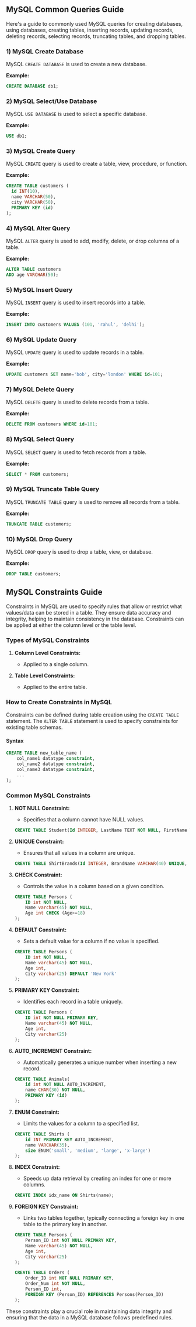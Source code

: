 ## MySQL Common Queries Guide

Here's a guide to commonly used MySQL queries for creating databases, using databases, creating tables, inserting records, updating records, deleting records, selecting records, truncating tables, and dropping tables.

### 1) MySQL Create Database

MySQL `CREATE DATABASE` is used to create a new database.

**Example:**
```sql
CREATE DATABASE db1;
```

### 2) MySQL Select/Use Database

MySQL `USE DATABASE` is used to select a specific database.

**Example:**
```sql
USE db1;
```

### 3) MySQL Create Query

MySQL `CREATE` query is used to create a table, view, procedure, or function.

**Example:**
```sql
CREATE TABLE customers (
  id INT(10),
  name VARCHAR(50),
  city VARCHAR(50),
  PRIMARY KEY (id)
);
```

### 4) MySQL Alter Query

MySQL `ALTER` query is used to add, modify, delete, or drop columns of a table.

**Example:**
```sql
ALTER TABLE customers
ADD age VARCHAR(50);
```

### 5) MySQL Insert Query

MySQL `INSERT` query is used to insert records into a table.

**Example:**
```sql
INSERT INTO customers VALUES (101, 'rahul', 'delhi');
```

### 6) MySQL Update Query

MySQL `UPDATE` query is used to update records in a table.

**Example:**
```sql
UPDATE customers SET name='bob', city='london' WHERE id=101;
```

### 7) MySQL Delete Query

MySQL `DELETE` query is used to delete records from a table.

**Example:**
```sql
DELETE FROM customers WHERE id=101;
```

### 8) MySQL Select Query

MySQL `SELECT` query is used to fetch records from a table.

**Example:**
```sql
SELECT * FROM customers;
```

### 9) MySQL Truncate Table Query

MySQL `TRUNCATE TABLE` query is used to remove all records from a table.

**Example:**
```sql
TRUNCATE TABLE customers;
```

### 10) MySQL Drop Query

MySQL `DROP` query is used to drop a table, view, or database.

**Example:**
```sql
DROP TABLE customers;
```


## MySQL Constraints Guide

Constraints in MySQL are used to specify rules that allow or restrict what values/data can be stored in a table. They ensure data accuracy and integrity, helping to maintain consistency in the database. Constraints can be applied at either the column level or the table level.

### Types of MySQL Constraints

1. **Column Level Constraints:**
   - Applied to a single column.
  
2. **Table Level Constraints:**
   - Applied to the entire table.

### How to Create Constraints in MySQL

Constraints can be defined during table creation using the `CREATE TABLE` statement. The `ALTER TABLE` statement is used to specify constraints for existing table schemas.

#### Syntax
```sql
CREATE TABLE new_table_name (  
    col_name1 datatype constraint,  
    col_name2 datatype constraint,  
    col_name3 datatype constraint,  
    ...
);
```

### Common MySQL Constraints

1. **NOT NULL Constraint:**
   - Specifies that a column cannot have NULL values.
   ```sql
   CREATE TABLE Student(Id INTEGER, LastName TEXT NOT NULL, FirstName TEXT NOT NULL, City VARCHAR(35));
   ```

2. **UNIQUE Constraint:**
   - Ensures that all values in a column are unique.
   ```sql
   CREATE TABLE ShirtBrands(Id INTEGER, BrandName VARCHAR(40) UNIQUE, Size VARCHAR(30));
   ```

3. **CHECK Constraint:**
   - Controls the value in a column based on a given condition.
   ```sql
   CREATE TABLE Persons (  
       ID int NOT NULL,  
       Name varchar(45) NOT NULL,  
       Age int CHECK (Age>=18)  
   );
   ```

4. **DEFAULT Constraint:**
   - Sets a default value for a column if no value is specified.
   ```sql
   CREATE TABLE Persons (  
       ID int NOT NULL,  
       Name varchar(45) NOT NULL,  
       Age int,  
       City varchar(25) DEFAULT 'New York'  
   );
   ```

5. **PRIMARY KEY Constraint:**
   - Identifies each record in a table uniquely.
   ```sql
   CREATE TABLE Persons (  
       ID int NOT NULL PRIMARY KEY,   
       Name varchar(45) NOT NULL,   
       Age int,   
       City varchar(25)
   );
   ```

6. **AUTO_INCREMENT Constraint:**
   - Automatically generates a unique number when inserting a new record.
   ```sql
   CREATE TABLE Animals(
       id int NOT NULL AUTO_INCREMENT,
       name CHAR(30) NOT NULL,
       PRIMARY KEY (id)
   );
   ```

7. **ENUM Constraint:**
   - Limits the values for a column to a specified list.
   ```sql
   CREATE TABLE Shirts (
       id INT PRIMARY KEY AUTO_INCREMENT,
       name VARCHAR(35),
       size ENUM('small', 'medium', 'large', 'x-large')
   );
   ```

8. **INDEX Constraint:**
   - Speeds up data retrieval by creating an index for one or more columns.
   ```sql
   CREATE INDEX idx_name ON Shirts(name);
   ```

9. **FOREIGN KEY Constraint:**
   - Links two tables together, typically connecting a foreign key in one table to the primary key in another.
   ```sql
   CREATE TABLE Persons (
       Person_ID int NOT NULL PRIMARY KEY,
       Name varchar(45) NOT NULL,
       Age int,
       City varchar(25)
   );

   CREATE TABLE Orders (
       Order_ID int NOT NULL PRIMARY KEY,
       Order_Num int NOT NULL,
       Person_ID int,
       FOREIGN KEY (Person_ID) REFERENCES Persons(Person_ID)
   );
   ```

These constraints play a crucial role in maintaining data integrity and ensuring that the data in a MySQL database follows predefined rules.
